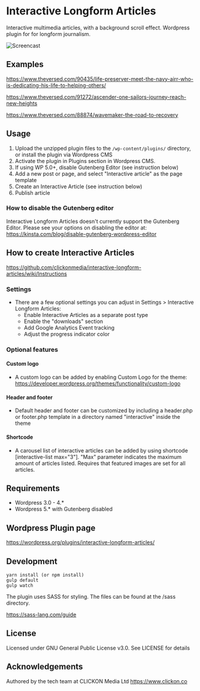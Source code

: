 # Interactive Longform Articles

Interactive multimedia articles, with a background scroll effect. Wordpress plugin for for longform journalism.

![Screencast](https://github.com/clickonmedia/screenshots/raw/master/interactive-480-15s-10fps.gif)

## Examples

https://www.theversed.com/90435/life-preserver-meet-the-navy-airr-who-is-dedicating-his-life-to-helping-others/

https://www.theversed.com/91272/ascender-one-sailors-journey-reach-new-heights

https://www.theversed.com/88874/wavemaker-the-road-to-recovery


## Usage

1. Upload the unzipped plugin files to the `/wp-content/plugins/` directory, or install the plugin via Wordpress CMS
2. Activate the plugin in Plugins section in Wordpress CMS.
3. If using WP 5.0+, disable Gutenberg Editor (see instruction below)
4. Add a new post or page, and select "Interactive article" as the page template
5. Create an Interactive Article (see instruction below)
6. Publish article


### How to disable the Gutenberg editor

Interactive Longform Articles doesn't currently support the Gutenberg Editor. Please see your options on disabling the editor at: https://kinsta.com/blog/disable-gutenberg-wordpress-editor


## How to create Interactive Articles

https://github.com/clickonmedia/interactive-longform-articles/wiki/Instructions


### Settings

* There are a few optional settings you can adjust in Settings > Interactive Longform Articles:
  * Enable Interactive Articles as a separate post type
  * Enable the "downloads" section
  * Add Google Analytics Event tracking
  * Adjust the progress indicator color


### Optional features

#### Custom logo

* A custom logo can be added by enabling Custom Logo for the theme: https://developer.wordpress.org/themes/functionality/custom-logo

#### Header and footer

* Default header and footer can be customized by including a header.php or footer.php template in a directory named "interactive" inside the theme

#### Shortcode

* A carousel list of interactive articles can be added by using shortcode [interactive-list max="3"]. "Max" parameter indicates the maximum amount of articles listed. Requires that featured images are set for all articles.

## Requirements

* Wordpress 3.0 - 4.*
* Wordpress 5.* with Gutenberg disabled

## Wordpress Plugin page

https://wordpress.org/plugins/interactive-longform-articles/

## Development

```
yarn install (or npm install)
gulp default
gulp watch
```

The plugin uses SASS for styling. The files can be found at the /sass directory.

https://sass-lang.com/guide

## License

Licensed under GNU General Public License v3.0. See LICENSE for details

## Acknowledgements

Authored by the tech team at CLICKON Media Ltd https://www.clickon.co
